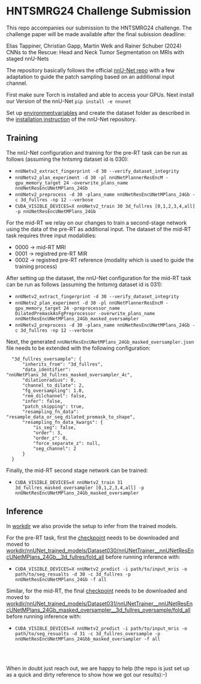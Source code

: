 # HNTSMRG24 Challenge Submission
This repo accompanies our submission to the HNTSMRG24 challenge. The challenge paper will be made available after the final subission deadline:

Elias Tappiner, Christian Gapp, Martin Welk and Rainer Schuber (2024) CNNs to the Rescue: Head and Neck Tumor Segmentation on MRIs with staged nnU-Nets

The repository basically follows the official [nnU-Net repo](https://github.com/MIC-DKFZ/nnUNet/tree/v2.4.2) with a few adaptation to guide the patch sampling based on an additional input channel.

First make sure Torch is installed and able to access your GPUs.
Next install our Version of the nnU-Net
`pip install -e nnunet`

Set up [environmentvariables](https://github.com/MIC-DKFZ/nnUNet/blob/v2.4.2/documentation/set_environment_variables.md) and create the dataset folder as described in the [installation instruction](https://github.com/MIC-DKFZ/nnUNet/blob/v2.4.2/documentation/dataset_format.md) of the nnU-Net repository.

## Training
The nnU-Net configuration and training for the pre-RT task can be run as follows (assuming the hntsmrg dataset id is 030):

- `nnUNetv2_extract_fingerprint -d 30 --verify_dataset_integrity`
- `nnUNetv2_plan_experiment -d 30 -pl nnUNetPlannerResEncM -gpu_memory_target 24 -overwrite_plans_name nnUNetResEncUNetMPlans_24Gb`
- `nnUNetv2_preprocess -d 30 -plans_name nnUNetResEncUNetMPlans_24Gb -c 3d_fullres -np 12 --verbose`
- `CUDA_VISIBLE_DEVICES=X nnUNetv2_train 30 3d_fullres [0,1,2,3,4,all] -p nnUNetResEncUNetMPlans_24Gb`

For the mid-RT we relay on our changes to train a second-stage network using the data of the pre-RT as additional input. The dataset of the mid-RT task requires three input modalidies:
- 0000 -> mid-RT MRI
- 0001 -> registred pre-RT MIR
- 0002 -> registred pre-RT reference (modality which is used to guide the training process)

After setting up the dataset, the nnU-Net configuration for the mid-RT task can be run as follows (assuming the hntsmrg dataset id is 031):

- `nnUNetv2_extract_fingerprint -d 30 --verify_dataset_integrity`
- `nnUNetv2_plan_experiment -d 30 -pl nnUNetPlannerResEncM -gpu_memory_target 24 -preprocessor_name DilatedPremaskAsFgPreprocessor -overwrite_plans_name nnUNetResEncUNetMPlans_24Gb_masked_oversampler`
- `nnUNetv2_preprocess -d 30 -plans_name nnUNetResEncUNetMPlans_24Gb -c 3d_fullres -np 12 --verbose`

Next, the generated `nnUNetResEncUNetMPlans_24Gb_masked_oversampler.json` file needs to be extended with the following configuration:

```
  "3d_fullres_oversample": {
      "inherits_from": "3d_fullres",
      "data_identifier": "nnUNetPlans_3d_fullres_masked_oversampler_4c",
      "dilationradius": 0,
      "channel_to_dilate": 2,
      "fg_oversampling": 1.0,
      "rem_dilchannel": false,
      "infer": false,
      "patch_skipping": true,
      "resampling_fn_data": "resample_data_or_seg_dilated_premask_to_shape",
      "resampling_fn_data_kwargs": {
          "is_seg": false,
          "order": 3,
          "order_z": 0,
          "force_separate_z": null,
          "seg_channel": 2
      }
  }
```

Finally, the mid-RT second stage network can be trained:

- `CUDA_VISIBLE_DEVICES=X nnUNetv2_train 31 3d_fullres_masked_oversampler [0,1,2,3,4,all] -p nnUNetResEncUNetMPlans_24Gb_masked_oversampler`

## Inference
In [workdir](workdir) we also provide the setup to infer from the trained models. 

For the pre-RT task, first the [checkpoint](https://google_drive_link) needs to be downloaded and moved to [workdir/nnUNet_trained_models/Dataset030/nnUNetTrainer__nnUNetResEncUNetMPlans_24Gb__3d_fullres/fold_all](workdir/nnUNet_trained_models/Dataset030/nnUNetTrainer__nnUNetResEncUNetMPlans_24Gb__3d_fullres/fold_all) before running inference with:

- `CUDA_VISIBLE_DEVICES=X nnUNetv2_predict -i path/to/input_mris -o path/to/seg_resualts -d 30 -c 3d_fullres -p nnUNetResEncUNetMPlans_24Gb -f all`

Similar, for the mid-RT, the final [checkpoint](https://google_drive_link) needs to be downloaded and moved to [workdir/nnUNet_trained_models/Dataset031/nnUNetTrainer__nnUNetResEncUNetMPlans_24Gb_masked_oversampler__3d_fullres_oversample/fold_all](workdir/nnUNet_trained_models/Dataset031/nnUNetTrainer__nnUNetResEncUNetMPlans_24Gb_masked_oversampler__3d_fullres_oversample/fold_all) before running inference with:

- `CUDA_VISIBLE_DEVICES=X nnUNetv2_predict -i path/to/input_mris -o path/to/seg_resualts -d 31 -c 3d_fullres_oversample -p nnUNetResEncUNetMPlans_24Gbb_masked_oversampler -f all`


<br/>
<br/>

When in doubt just reach out, we are happy to help (the repo is just set up as a quick and dirty reference to show how we got our results):-) 
